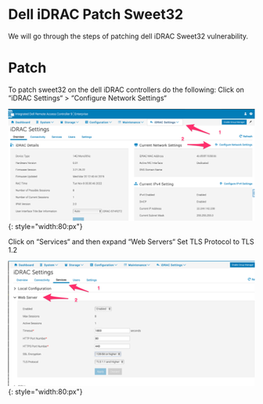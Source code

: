 # Dell iDRAC Patch Sweet32

We will go through the steps of patching dell iDRAC Sweet32 vulnerability.

# Patch

To patch sweet32 on the dell iDRAC controllers do the following:
Click on “iDRAC Settings“ > “Configure Network Settings“

![image](./img/dell_sweet1.png){: style="width:80:px"}

Click on “Services“ and then expand “Web Servers“
Set TLS Protocol to TLS 1.2

![image](./img/dell_sweet2.png){: style="width:80:px"}
